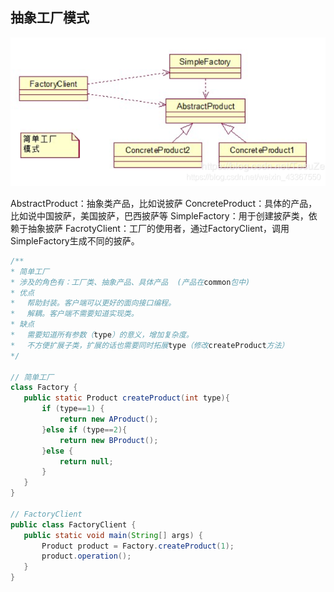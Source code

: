 ## 抽象工厂模式

![](../../img/抽象工厂模式.png)

 AbstractProduct：抽象类产品，比如说披萨
 ConcreteProduct：具体的产品，比如说中国披萨，美国披萨，巴西披萨等
 SimpleFactory：用于创建披萨类，依赖于抽象披萨
 FacrotyClient：工厂的使用者，通过FactoryClient，调用SimpleFactory生成不同的披萨。

 ```java
/**
 * 简单工厂
 * 涉及的角色有：工厂类、抽象产品、具体产品  (产品在common包中)
 * 优点
 * 　帮助封装。客户端可以更好的面向接口编程。
 * 　解耦。客户端不需要知道实现类。
 * 缺点
 * 　需要知道所有参数（type）的意义，增加复杂度。
 * 　不方便扩展子类，扩展的话也需要同时拓展type（修改createProduct方法）
 */

// 简单工厂
class Factory {
    public static Product createProduct(int type){
        if (type==1) {
            return new AProduct();
        }else if (type==2){
            return new BProduct();
        }else {
            return null;
        }
    }
}

// FactoryClient
public class FactoryClient {
    public static void main(String[] args) {
        Product product = Factory.createProduct(1);
        product.operation();
    }
}
 ```